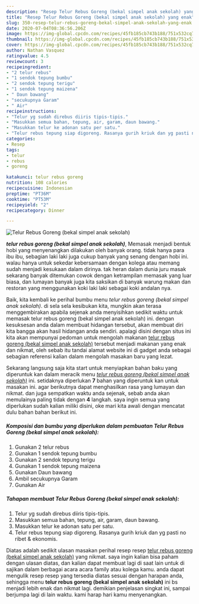 ```yaml
---
description: "Resep Telur Rebus Goreng (bekal simpel anak sekolah) yang enak"
title: "Resep Telur Rebus Goreng (bekal simpel anak sekolah) yang enak"
slug: 350-resep-telur-rebus-goreng-bekal-simpel-anak-sekolah-yang-enak
date: 2020-07-04T08:36:56.206Z
image: https://img-global.cpcdn.com/recipes/45fb185cb743b188/751x532cq70/telur-rebus-goreng-bekal-simpel-anak-sekolah-foto-resep-utama.jpg
thumbnail: https://img-global.cpcdn.com/recipes/45fb185cb743b188/751x532cq70/telur-rebus-goreng-bekal-simpel-anak-sekolah-foto-resep-utama.jpg
cover: https://img-global.cpcdn.com/recipes/45fb185cb743b188/751x532cq70/telur-rebus-goreng-bekal-simpel-anak-sekolah-foto-resep-utama.jpg
author: Nathan Vasquez
ratingvalue: 4.5
reviewcount: 3
recipeingredient:
- "2 telur rebus"
- "1 sendok tepung bumbu"
- "2 sendok tepung terigu"
- "1 sendok tepung maizena"
- " Daun bawang"
- "secukupnya Garam"
- " Air"
recipeinstructions:
- "Telur yg sudah direbus diiris tipis-tipis."
- "Masukkan semua bahan, tepung, air, garam, daun bawang."
- "Masukkan telur ke adonan satu per satu."
- "Telur rebus tepung siap digoreng. Rasanya gurih kriuk dan yg pasti no ribet &amp; ekonomis."
categories:
- Resep
tags:
- telur
- rebus
- goreng

katakunci: telur rebus goreng 
nutrition: 108 calories
recipecuisine: Indonesian
preptime: "PT36M"
cooktime: "PT53M"
recipeyield: "2"
recipecategory: Dinner

---
```



![Telur Rebus Goreng (bekal simpel anak sekolah)](https://img-global.cpcdn.com/recipes/45fb185cb743b188/751x532cq70/telur-rebus-goreng-bekal-simpel-anak-sekolah-foto-resep-utama.jpg)

<b><i>telur rebus goreng (bekal simpel anak sekolah)</i></b>, Memasak menjadi bentuk hobi yang menyenangkan dilakukan oleh banyak orang. tidak hanya para ibu ibu, sebagian laki laki juga cukup banyak yang senang dengan hobi ini. walau hanya untuk sekedar kebersamaan dengan kolega atau memang sudah menjadi kesukaan dalam dirinya. tak heran dalam dunia juru masak sekarang banyak ditemukan cowok dengan ketrampilan memasak yang luar biasa, dan lumayan banyak juga kita saksikan di banyak warung makan dan restoran yang menggunakan koki laki laki sebagai koki andalan nya.

Baik, kita kembali ke perihal bumbu menu <i>telur rebus goreng (bekal simpel anak sekolah)</i>. di sela sela kesibukan kita, mungkin akan terasa menggembirakan apabila sejenak anda menyisihkan sedikit waktu untuk memasak telur rebus goreng (bekal simpel anak sekolah) ini. dengan kesuksesan anda dalam membuat hidangan tersebut, akan membuat diri kita bangga akan hasil hidangan anda sendiri. apalagi disini dengan situs ini kita akan mempunyai pedoman untuk mengolah makanan <u>telur rebus goreng (bekal simpel anak sekolah)</u> tersebut menjadi makanan yang enak dan nikmat, oleh sebab itu tandai alamat website ini di gadget anda sebagai sebagian referensi kalian dalam mengolah masakan baru yang lezat.




Sekarang langsung saja kita start untuk menyiapkan bahan baku yang diperuntuk kan dalam meracik menu <u><i>telur rebus goreng (bekal simpel anak sekolah)</i></u> ini. setidaknya diperlukan <b>7</b> bahan yang diperuntuk kan untuk masakan ini. agar berikutnya dapat menghasilkan rasa yang lumayan dan nikmat. dan juga sempatkan waktu anda sejenak, sebab anda akan memulainya paling tidak dengan <b>4</b> langkah. saya ingin semua yang diperlukan sudah kalian miliki disini, oke mari kita awali dengan mencatat dulu bahan bahan berikut ini.

<!--inarticleads1-->

##### Komposisi dan bumbu yang diperlukan dalam pembuatan Telur Rebus Goreng (bekal simpel anak sekolah):

1. Gunakan 2 telur rebus
1. Gunakan 1 sendok tepung bumbu
1. Gunakan 2 sendok tepung terigu
1. Gunakan 1 sendok tepung maizena
1. Gunakan  Daun bawang
1. Ambil secukupnya Garam
1. Gunakan  Air




<!--inarticleads2-->

##### Tahapan membuat Telur Rebus Goreng (bekal simpel anak sekolah):

1. Telur yg sudah direbus diiris tipis-tipis.
1. Masukkan semua bahan, tepung, air, garam, daun bawang.
1. Masukkan telur ke adonan satu per satu.
1. Telur rebus tepung siap digoreng. Rasanya gurih kriuk dan yg pasti no ribet &amp; ekonomis.




Diatas adalah sedikit ulasan masakan perihal resep resep <u>telur rebus goreng (bekal simpel anak sekolah)</u> yang nikmat. saya ingin kalian bisa paham dengan ulasan diatas, dan kalian dapat membuat lagi di saat lain untuk di sajikan dalam berbagai acara acara family atau kolega kamu. anda dapat mengulik resep resep yang tersedia diatas sesuai dengan harapan anda, sehingga menu <b>telur rebus goreng (bekal simpel anak sekolah)</b> ini bs menjadi lebih enak dan nikmat lagi. demikian penjelasan singkat ini, sampai berjumpa lagi di lain waktu. kami harap hari kamu menyenangkan.
